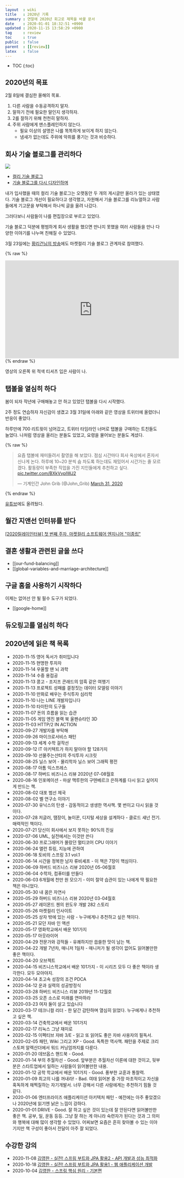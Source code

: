 ```yaml
---
layout  : wiki
title   : 2020년 기록
summary : 연말에 2020년 회고로 제목을 바꿀 문서
date    : 2020-01-01 18:32:51 +0900
updated : 2020-11-15 13:58:29 +0900
tag     : review
toc     : true
public  : false
parent  : [[review]]
latex   : false
---
```

* TOC
{:toc}

## 2020년의 목표

2월 8일에 결심한 올해의 목표.

1. 다른 사람을 수동공격하지 말자.
2. 말하기 전에 필요한 말인지 생각하자.
3. 2를 잘하기 위해 천천히 말하자.
4. 주위 사람에게 맨스플레인하지 않는다.
    - 필요 이상의 설명은 나를 똑똑하게 보이게 하지 않는다.
    - 냄새가 없는데도 주위에 악취를 풍기는 것과 비슷하다.

## 회사 기술 블로그를 관리하다

![]( /post-img/review-2020/tech-blog.jpg )

- [컬리 기술 블로그](https://helloworld.kurly.com/ )
- [기술 블로그를 다시 디자인하며]( https://helloworld.kurly.com/blog/redesign-tech-blog/ )

내가 입사했을 때의 컬리 기술 블로그는 오랫동안 두 개의 게시글만 올라가 있는 상태였다.
기술 블로그 개선이 필요하다고 생각했고, 자원해서 기술 블로그를 리뉴얼하고 사람들에게 기고문을 부탁해서 하나씩 글을 올려 나갔다.

그러다보니 사람들이 나를 편집장으로 부르고 있었다.

기술 블로그 덕분에 평범하게 회사 생활을 했으면 만나지 못했을 여러 사람들을 만나 다양한 이야기를 나누며 친해질 수 있었다.

3월 23일에는 [황리건님의 방송](https://www.facebook.com/reaganhwang/videos/10158188097189919/ )에도 마켓컬리 기술 블로그 관계자로 참여했다.

{% raw %}
<iframe src="https://www.facebook.com/plugins/video.php?href=https%3A%2F%2Fwww.facebook.com%2Freaganhwang%2Fvideos%2F10158188097189919%2F&show_text=0&width=560" width="560" height="315" style="border:none;overflow:hidden" scrolling="no" frameborder="0" allowTransparency="true" allowFullScreen="true"></iframe>
{% endraw %}

영상의 오른쪽 위 적색 티셔츠 입은 사람이 나.

## 탭볼을 열심히 하다

봄이 되자 작년에 구매해놓고 안 하고 있었던 탭볼을 다시 시작했다.

2주 정도 연습하자 자신감이 생겼고 3월 31일에 아래와 같은 영상을 트위터에 올렸더니 반응이 좋았다.

하루만에 700 리트윗이 넘어갔고, 트위터 타임라인 너머로 탭볼을 구매하는 트친들도 늘었다. 나처럼 영상을 올리는 분들도 있었고, 요령을 물어보는 분들도 계셨다.

{% raw %}
<blockquote class="twitter-tweet"><p lang="ko" dir="ltr">요즘 탭볼에 재미들려서 촬영을 해 보았다. 점심 시간마다 회사 옥상에서 혼자서 신나게 논다. 하루에 10~20 분씩 숨 차도록 하는데도 재밌어서 시간가는 줄 모르겠다. 활동량이 부족한 직업을 가진 지인들에게 추천하고 싶다. <a href="https://t.co/BXkVvpIWJ2">pic.twitter.com/BXkVvpIWJ2</a></p>&mdash; 기계인간 John Grib (@John_Grib) <a href="https://twitter.com/John_Grib/status/1244974283874390017?ref_src=twsrc%5Etfw">March 31, 2020</a></blockquote> <script async src="https://platform.twitter.com/widgets.js" charset="utf-8"></script>
{% endraw %}

[유튜브]( https://www.youtube.com/embed/hSBpml6lJ5s )에도 올려뒀다.

## 월간 지앤선 인터뷰를 받다

[[2020릴레이인터뷰] 첫 번째 주자, 마켓컬리 소프트웨어 엔지니어 "이종립"]( https://monthly-jiandson.tistory.com/49 )

## 결혼 생활과 관련된 글을 쓰다

- [[our-fund-balancing]]
- [[global-variables-and-marriage-architecture]]

## 구글 홈을 사용하기 시작하다

이제는 없어선 안 될 필수 도구가 되었다.

- [[google-home]]

## 듀오링고를 열심히 하다

## 2020년에 읽은 책 목록

- 2020-11-15 영어 독서가 취미입니다
- 2020-11-15 현명한 투자자
- 2020-11-14 우울할 땐 뇌 과학
- 2020-11-14 수중 용접공
- 2020-11-13 콩고 - 조지프 콘래드의 암흑 같은 여행기
- 2020-11-13 프로젝트 성패를 결정짓는 데이터 모델링 이야기
- 2020-11-10 만화로 배우는 주식투자 심리학
- 2020-11-10 나는 LINE 개발자입니다
- 2020-11-10 타이탄의 도구들
- 2020-11-07 돈의 흐름을 읽는 습관
- 2020-11-05 게임 엔진 블랙 북 울펜슈타인 3D
- 2020-11-03 HTTP/2 IN ACTION
- 2020-09-27 개발자를 부탁해
- 2020-09-26 마이크로서비스 패턴
- 2020-09-13 세계 수학 걸작선
- 2020-09-12 IT 아키텍트가 하지 말아야 할 128가지
- 2020-09-10 선물주는산타의 주식투자 시크릿
- 2020-08-25 닐스 보어 - 물리학자 닐스 보어 그래픽 평전
- 2020-08-17 아톰 익스프레스
- 2020-08-17 하버드 비즈니스 리뷰 2020년 07-08월호
- 2020-08-16 인포메이션 - 마샬 맥루한의 구텐베르크 은하계를 다시 읽고 싶어지게 만드는 책.
- 2020-08-02 대포 범선 제국
- 2020-08-02 벨 연구소 이야기
- 2020-07-30 유닉스의 탄생 - 감동적이고 생생한 역사책. 몇 번이고 다시 읽을 것이다.
- 2020-07-28 저글러, 땜장이, 놀이꾼, 디지털 세상을 설계하다 - 클로드 섀넌 전기. 매력적인 책이다.
- 2020-07-21 당신이 회사에서 보지 못하는 90%의 진실
- 2020-07-06 UML, 실전에서는 이것만 쓴다
- 2020-06-30 프로그래머가 몰랐던 멀티코어 CPU 이야기
- 2020-06-24 앨런 튜링, 지능에 관하여
- 2020-06-18 토비의 스프링 3.1 vol.1
- 2020-06-14 시간을 정복한 남자 류비셰프 - 이 책은 7장이 핵심이다.
- 2020-06-09 하버드 비즈니스 리뷰 2020년 05-06월호
- 2020-06-04 수학자, 컴퓨터를 만들다
- 2020-06-03 6개월에 천만 원 모으기 - 이미 절약 습관이 있는 나에게 딱 필요한 책은 아니었다.
- 2020-05-30 내 꿈은 자연사
- 2020-05-29 하버드 비즈니스 리뷰 2020년 03-04월호
- 2020-05-27 레이몬드 첸의 윈도우 개발 282 스토리
- 2020-05-26 마켓컬리 인사이트
- 2020-05-25 상자 밖에 있는 사람 - 누구에게나 추천하고 싶은 책이다.
- 2020-05-21 모던 자바 인 액션
- 2020-05-17 영화학교에서 배운 101가지
- 2020-05-17 아웃라이어
- 2020-04-29 전문가와 강적들 - 유쾌하지만 씁쓸한 맛이 남는 책.
- 2020-04-22 개발 7년차, 매니저 1일차 - 매니저가 될 생각이 없어도 읽어볼만한 좋은 책이다.
- 2020-04-20 오브젝트
- 2020-04-15 비즈니스학교에서 배운 101가지 - 이 시리즈 모두 다 좋은 책이라 생각한다. 모두 모아야지.
- 2020-04-14 초고속 성장의 조건 PDCA
- 2020-04-12 운과 실력의 성공방정식
- 2020-03-28 하버드 비즈니스 리뷰 2019년 11-12월호
- 2020-03-25 오픈 소스로 미래를 연마하라
- 2020-03-23 여자 둘이 살고 있습니다
- 2020-03-17 테크니컬 리더 - 한 달간 감탄하며 열심히 읽었다. 누구에게나 추천하고 싶은 책.
- 2020-03-14 건축학교에서 배운 101가지
- 2020-02-17 리눅스 그냥 재미로
- 2020-02-15 이펙티브 자바 3/E - 읽고 또 읽어도 좋은 자바 사용자의 필독서.
- 2020-02-05 패턴, Wiki 그리고 XP - Good. 독특한 역사책. 패턴을 주제로 크리스토퍼 알렉산더에서 워드 커닝엄까지를 다룬다.
- 2020-01-20 데브옵스 핸드북 - Good.
- 2020-01-14 부의 추월차선 - Good. 앞부분은 추월차선 이론에 대한 것이고, 뒷부분은 스타트업에서 일하는 사람들이 읽어볼만한 내용.
- 2020-01-12 공학 학교에서 배운 101가지 - Good. 풍부한 교훈과 통찰력.
- 2020-01-09 최고의 나를 꺼내라! - Bad. 여태 읽어본 중 가장 마초적이고 자신을 혹독하게 채찍질하는 자기개발서. 너무 강해서 다른 사람에게는 추천하기 힘들 것 같다.
- 2020-01-06 엔터프라이즈 애플리케이션 아키텍처 패턴 - 예전에는 아주 좋았겠으나 2020년에 읽기엔 낡은 느낌이 강하다.
- 2020-01-01 DRIVE - Good. 잘 하고 싶은 것이 있는데 잘 안된다면 읽어볼만한 좋은 책. 공부, 일, 운동 등등. 그냥 잘 하는 게 아니라 숙련자가 된다는 것과 그 의미와 행복에 대해 많이 생각할 수 있었다. 어찌보면 요즘은 흔히 찾아볼 수 있는 이야기지만 책 구성이 좋아서 전달이 아주 잘 되었다.

## 수강한 강의

- 2020-11-08 [김영한 - 실전! 스프링 부트와 JPA 활용2 - API 개발과 성능 최적화]( https://www.inflearn.com/course/%EC%8A%A4%ED%94%84%EB%A7%81%EB%B6%80%ED%8A%B8-JPA-API%EA%B0%9C%EB%B0%9C-%EC%84%B1%EB%8A%A5%EC%B5%9C%EC%A0%81%ED%99%94 )
- 2020-10-18 [김영한 - 실전! 스프링 부트와 JPA 활용1 - 웹 애플리케이션 개발]( https://www.inflearn.com/course/%EC%8A%A4%ED%94%84%EB%A7%81%EB%B6%80%ED%8A%B8-JPA-%ED%99%9C%EC%9A%A9-1# )
- 2020-10-04 [김영한 - 스프링 핵심 원리 - 기본편]( https://www.inflearn.com/course/%EC%8A%A4%ED%94%84%EB%A7%81-%ED%95%B5%EC%8B%AC-%EC%9B%90%EB%A6%AC-%EA%B8%B0%EB%B3%B8%ED%8E%B8 )

